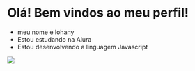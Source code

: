 # Olá! Bem vindos ao meu perfil!
- meu nome e lohany
- Estou estudando na Alura
- Estou desenvolvendo a linguagem Javascript

![](https://media.tenor.com/a34P2n6POoEAAAAM/good-afternoon.gif)

  
